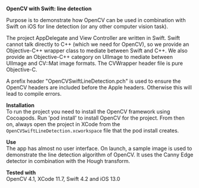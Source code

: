 __OpenCV with Swift: line detection__  

Purpose is to demonstrate how OpenCV can be used in combination with Swift on iOS for line detection (or any other computer vision task). 

The project AppDelegate and View Controller are written in Swift. Swift cannot talk directly to C++ (which we need for OpenCV), so we provide an Objective-C++ wrapper class to mediate between Swift and C++. We also provide an Objective-C++ category on UIImage to mediate between UIImage and CV::Mat image formats. The CVWrapper header file is pure Objective-C. 

A prefix header "OpenCVSwiftLineDetection.pch" is used to ensure the OpenCV headers are included before the Apple headers. Otherwise this will lead to compile errors.

__Installation__  
To run the project you need to install the OpenCV framework using Cocoapods. Run 'pod install' to install OpenCV for the project. From then on, always open the project in XCode from the `OpenCVSwiftLineDetection.xcworkspace` file that the pod install creates. 

__Use__  
The app has almost no user interface. On launch, a sample image is used to demonstrate the line detection algorithm of OpenCV. It uses the Canny Edge detector in combination with the Hough transform.

__Tested with__   
OpenCV 4.1,  XCode 11.7, Swift 4.2 and iOS 13.0  

